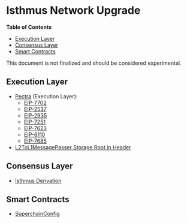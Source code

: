 # Isthmus Network Upgrade

<!-- START doctoc generated TOC please keep comment here to allow auto update -->
<!-- DON'T EDIT THIS SECTION, INSTEAD RE-RUN doctoc TO UPDATE -->
**Table of Contents**

- [Execution Layer](#execution-layer)
- [Consensus Layer](#consensus-layer)
- [Smart Contracts](#smart-contracts)

<!-- END doctoc generated TOC please keep comment here to allow auto update -->

This document is not finalized and should be considered experimental.

## Execution Layer

- [Pectra](https://eips.ethereum.org/EIPS/eip-7600) (Execution Layer):
  - [EIP-7702](https://eips.ethereum.org/EIPS/eip-7702)
  - [EIP-2537](https://eips.ethereum.org/EIPS/eip-2537)
  - [EIP-2935](https://eips.ethereum.org/EIPS/eip-2935)
  - [EIP-7251](https://eips.ethereum.org/EIPS/eip-7251)
  - [EIP-7623](https://eips.ethereum.org/EIPS/eip-7623)
  - [EIP-6110](https://eips.ethereum.org/EIPS/eip-6110)
  - [EIP-7685](https://eips.ethereum.org/EIPS/eip-7685)
- [L2ToL1MessagePasser Storage Root in Header](./exec-engine.md##l2tol1messagepasser-storage-root-in-header)

## Consensus Layer

- [Isthmus Derivation](./derivation.md)

## Smart Contracts

- [SuperchainConfig](./superchain-config.md)
